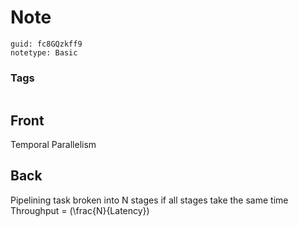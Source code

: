 # Note
```
guid: fc8GQzkff9
notetype: Basic
```

### Tags
```
```

## Front
Temporal Parallelism

## Back
Pipelining
task broken into N stages
if all stages take the same time
Throughput = \(\frac{N}{Latency}\)
